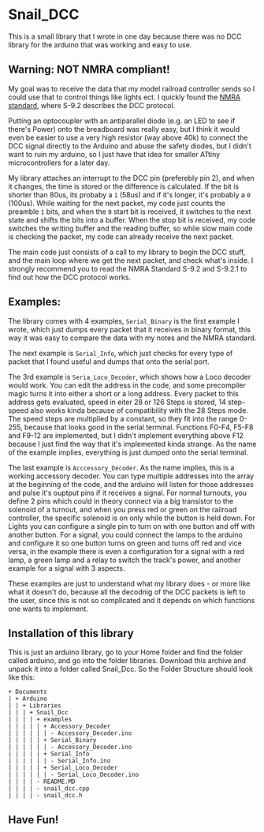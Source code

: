 # Snail_DCC

This is a small library that I wrote in one day because there was no DCC library for the arduino that was working and easy to use.

## Warning: **NOT** NMRA compliant!

My goal was to receive the data that my model railroad controller sends so I could use that to control things like lights ect. I quickly found the [NMRA standard](https://dccwiki.com/NMRA/NMRA_Standards), where S-9.2 describes the DCC protocol.

Putting an optocoupler with an antiparallel diode (e.g. an LED to see if there's Power) onto the breadboard was really easy, but I think it would even be easier to use a very high resistor (way above 40k) to connect the DCC signal directly to the Arduino and abuse the safety diodes, but I didn't want to ruin my arduino, so I just have that idea for smaller ATtiny microcontrollers for a later day.

My library attaches an interrupt to the DCC pin (preferebly pin 2), and when it changes, the time is stored or the difference is calculated. If the bit is shorter than 80us, its probaby a `1` (58us) and if it's longer, it's probably a `0` (100us). While waiting for the next packet, my code just counts the preamble `1` bits, and when the `0` start bit is received, it switches to the next state and shifts the bits into a buffer. When the stop bit is received, my code switches the writing buffer and the reading buffer, so while slow main code is checking the packet, my code can already receive the next packet. 

The main code just consists of a call to my library to begin the DCC stuff, and the main loop where we get the next packet, and check what's inside. I strongly recommend you to read the NMRA Standard S-9.2 and S-9.2.1 to find out how the DCC protocol works.

## Examples:

The library comes with 4 examples, `Serial_Binary` is the first example I wrote, which just dumps every packet that it receives in binary format, this way it was easy to compare the data with my notes and the NMRA standard.  

The next example is `Serial_Info`, which just checks for every type of packet that I found useful and dumps that onto the serial port.  

The 3rd example is `Seria_Loco_Decoder`, which shows how a Loco decoder would work. You can edit the address in the code, and some precompiler magic turns it into either a short or a long address. Every packet to this address gets evaluated, speed in eiter 28 or 126 Steps is stored, 14 step-speed also works kinda because of compatibility with the 28 Steps mode. The speed steps are multiplied by a constant, so they fit into the range 0-255, because that looks good in the serial terminal. Functions F0-F4, F5-F8 and F9-12 are implemented, but I didn't implement everything above F12 because I just find the way that it's implemented kinda strange. As the name of the example implies, everything is just dumped onto the serial terminal.

The last example is `Acccessory_Decoder`. As the name implies, this is a working accessory decoder. You can type multiple addresses into the array at the beginning of the code, and the arduino will listen for those addresses and pulse it's ouptput pins if it receives a signal. For normal turnouts, you define 2 pins which could in theory connect via a big transistor to the solenoid of a turnout, and when you press red or green on the railroad controller, the specific solenoid is on only while the button is held down. For Lights you can configure a single pin to turn on with one button and off with another button. For a signal, you could connect the lamps to the arduino and configure it so one button turns on green and turns off red and vice versa, in the example there is even a configuration for a signal with a red lamp, a green lamp and a relay to switch the track's power, and another example for a signal with 3 aspects.

These examples are just to understand what my library does - or more like what it doesn't do, because all the decodnig of the DCC packets is left to the user, since this is not so complicated and it depends on which functions one wants to implement.

## Installation of this library

This is just an arduino library, go to your Home folder and find the folder called arduino, and go into the folder libraries. Download this archive and unpack it into a folder called Snail_Dcc. So the Folder Structure should look like this:

```
+ Documents
| + Arduino
| | + Libraries
| | | + Snail_Dcc
| | | | + examples
| | | | | + Accessory_Decoder
| | | | | | - Accessory_Decoder.ino
| | | | | + Serial_Binary
| | | | | | - Accessory_Decoder.ino
| | | | | + Serial_Info
| | | | | | - Serial_Info.ino
| | | | | + Serial_Loco_Decoder
| | | | | | - Serial_Loco_Decoder.ino
| | | | - README.MD
| | | | - snail_dcc.cpp
| | | | - snail_dcc.h
```

## Have Fun!
